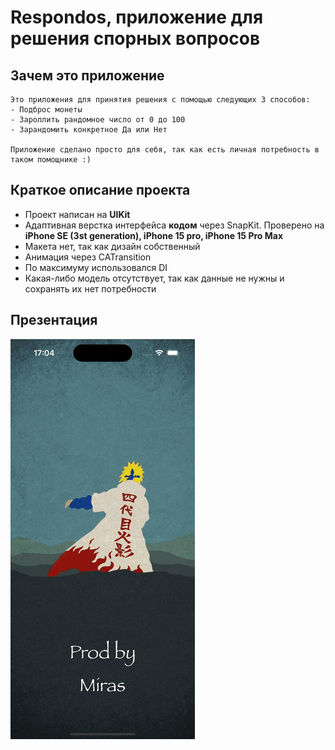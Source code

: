 # Respondos, приложение для решения спорных вопросов


## Зачем это приложение
    Это приложения для принятия решения с помощью следующих 3 способов:
    - Подброс монеты
    - Зароллить рандомное число от 0 до 100
    - Зарандомить конкретное Да или Нет
    
    Приложение сделано просто для себя, так как есть личная потребность в таком помощнике :)

## Краткое описание проекта
- Проект написан на **UIKit**
- Адаптивная верстка интерфейса **кодом** через SnapKit. Проверено на **iPhone SE (3st generation), iPhone 15 pro, iPhone 15 Pro Max**
- Макета нет, так как дизайн собственный
- Анимация через CATransition
- По максимуму использовался DI
- Какая-либо модель отсутствует, так как данные не нужны и сохранять их нет потребности

## Презентация

![Video](https://github.com/obscure1321/Respondos/blob/development/Presentation/ScreenCast.gif)
